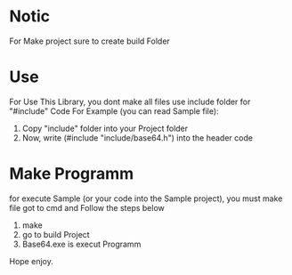 # Notic
For Make project sure to create build Folder

# Use
For Use This Library, you dont make all files
use include folder for "#include" Code
For Example (you can read Sample file):
1. Copy "include" folder into your Project folder
2. Now, write (#include "include/base64.h") into the header code

# Make Programm
for execute Sample (or your code into the Sample project), you must make file
got to cmd and Follow the steps below
1. make
2. go to build Project
3. Base64.exe is execut Programm


Hope enjoy.

